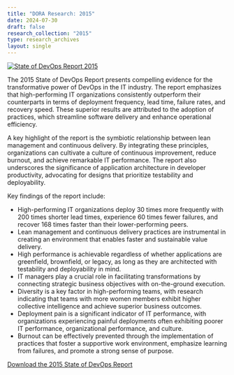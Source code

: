 ```yaml
---
title: "DORA Research: 2015"
date: 2024-07-30
draft: false
research_collection: "2015"
type: research_archives
layout: single
---
```


[![State of DevOps Report 2015](/research/2015/2015-state-of-devops-report.png)](2015-state-of-devops-report.pdf)

The 2015 State of DevOps Report presents compelling evidence for the transformative power of DevOps in the IT industry. The report emphasizes that high-performing IT organizations consistently outperform their counterparts in terms of deployment frequency, lead time, failure rates, and recovery speed. These superior results are attributed to the adoption of practices, which streamline software delivery and enhance operational efficiency.

A key highlight of the report is the symbiotic relationship between lean management and continuous delivery. By integrating these principles, organizations can cultivate a culture of continuous improvement, reduce burnout, and achieve remarkable IT performance. The report also underscores the significance of application architecture in developer productivity, advocating for designs that prioritize testability and deployability.

Key findings of the report include:

* High-performing IT organizations deploy 30 times more frequently with 200 times shorter lead times, experience 60 times fewer failures, and recover 168 times faster than their lower-performing peers.
* Lean management and continuous delivery practices are instrumental in creating an environment that enables faster and sustainable value delivery.
* High performance is achievable regardless of whether applications are greenfield, brownfield, or legacy, as long as they are architected with testability and deployability in mind.
* IT managers play a crucial role in facilitating transformations by connecting strategic business objectives with on-the-ground execution.
* Diversity is a key factor in high-performing teams, with research indicating that teams with more women members exhibit higher collective intelligence and achieve superior business outcomes.
* Deployment pain is a significant indicator of IT performance, with organizations experiencing painful deployments often exhibiting poorer IT performance, organizational performance, and culture.
* Burnout can be effectively prevented through the implementation of practices that foster a supportive work environment, emphasize learning from failures, and promote a strong sense of purpose.

[Download the 2015 State of DevOps Report](2015-state-of-devops-report.pdf)